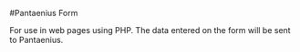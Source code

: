 #Pantaenius Form

For use in web pages using PHP.
The data entered on the form will be sent to Pantaenius.



